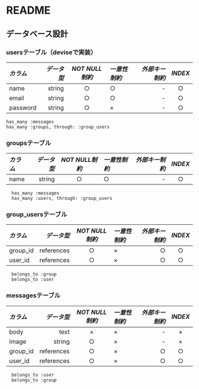 # README

## データベース設計

### usersテーブル（deviseで実装）

| *カラム* | *データ型* | *NOT NULL制約* | *一意性制約* | *外部キー制約* | *INDEX* |
|:-----------|------------:|:------------:|:-----------|------------:|:------------:|
| name | string | ○ | ○ | - | ○ |
| email | string | ○ | ○ | - | ○ |
| password | string | ○ | × | - | ○ |

```
has_many :messages
has_many :groups, through: :group_users
```

### groupsテーブル

| *カラム* | *データ型* | *NOT NULL制約* | *一意性制約* | *外部キー制約* | *INDEX* |
|:-----------|------------:|:------------:|:-----------|------------:|:------------:|
| name | string | ○ | ○ | - | ○ |

```
  has_many :messages
  has_many :users, through: :group_users
```

### group_usersテーブル

| *カラム* | *データ型* | *NOT NULL制約* | *一意性制約* | *外部キー制約* | *INDEX* |
|:-----------|------------:|:------------:|:-----------|------------:|:------------:|
| group_id | references | ○ | × | ○ | ○ |
| user_id | references | ○ | × | ○ | ○ |

```
  belongs_to :group
  belongs_to :user
```

### messagesテーブル

| *カラム* | *データ型* | *NOT NULL制約* | *一意性制約* | *外部キー制約* | *INDEX* |
|:-----------|------------:|:------------:|:-----------|------------:|:------------:|
| body | text | × | × | - | × |
| image | string | ○ | × | - | × |
| group_id | references | ○ | × | ○ | ○ |
| user_id | references | ○ | × | ○ | ○ |


```
  belongs_to :user
  belongs_to :group
```

